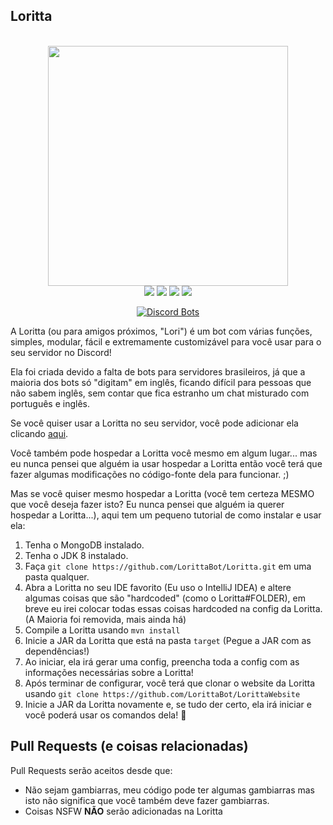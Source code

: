 Loritta
-------------
<p align="center">
<br>
<img height="384" src="http://loritta.website/assets/img/loritta_angel_v2.png">
<br>
<a href="https://mrpowergamerbr.com/"><img src="https://img.shields.io/badge/website-mrpowergamerbr-blue.svg"></a>
<a href="https://circleci.com/gh/LorittaBot/Loritta"><img src="https://circleci.com/gh/LorittaBot/Loritta.svg?style=shield"></img></a>
<a href="https://discord.gg/3rXgN8x"><img src="https://img.shields.io/badge/discord-loritta-yellow.svg"></a>
<a href="https://loritta.website"><img src="https://img.shields.io/badge/website-loritta-blue.svg"></a>
</p>
<p align="center">
<a href="https://discordbots.org/bot/297153970613387264?utm_source=widget">
  <img src="https://discordbots.org/api/widget/297153970613387264.png?test=123456" alt="Discord Bots" />
</a>
  </p>

A Loritta (ou para amigos próximos, "Lori") é um bot com várias funções, simples, modular, fácil e extremamente customizável para você usar para o seu servidor no Discord!

Ela foi criada devido a falta de bots para servidores brasileiros, já que a maioria dos bots só "digitam" em inglês, ficando difícil para pessoas que não sabem inglês, sem contar que fica estranho um chat misturado com português e inglês.

Se você quiser usar a Loritta no seu servidor, você pode adicionar ela clicando [aqui](http://loritta.website/auth).

Você também pode hospedar a Loritta você mesmo em algum lugar... mas eu nunca pensei que alguém ia usar hospedar a Loritta então você terá que fazer algumas modificações no código-fonte dela para funcionar. ;)

Mas se você quiser mesmo hospedar a Loritta (você tem certeza MESMO que você deseja fazer isto? Eu nunca pensei que alguém ia querer hospedar a Loritta...), aqui tem um pequeno tutorial de como instalar e usar ela:
1. Tenha o MongoDB instalado.
2. Tenha o JDK 8 instalado.
3. Faça ```git clone https://github.com/LorittaBot/Loritta.git``` em uma pasta qualquer.
4. Abra a Loritta no seu IDE favorito (Eu uso o IntelliJ IDEA) e altere algumas coisas que são "hardcoded" (como o Loritta#FOLDER), em breve eu irei colocar todas essas coisas hardcoded na config da Loritta. (A Maioria foi removida, mais ainda há)
5. Compile a Loritta usando ```mvn install```
6. Inicie a JAR da Loritta que está na pasta ```target``` (Pegue a JAR com as dependências!)
7. Ao iniciar, ela irá gerar uma config, preencha toda a config com as informações necessárias sobre a Loritta!
8. Após terminar de configurar, você terá que clonar o website da Loritta usando ```git clone https://github.com/LorittaBot/LorittaWebsite```
9. Inicie a JAR da Loritta novamente e, se tudo der certo, ela irá iniciar e você poderá usar os comandos dela! 🎉

Pull Requests (e coisas relacionadas)
-------------
Pull Requests serão aceitos desde que:
* Não sejam gambiarras, meu código pode ter algumas gambiarras mas isto não significa que você também deve fazer gambiarras.
* Coisas NSFW **NÃO** serão adicionadas na Loritta
